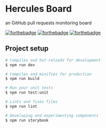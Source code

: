 # Hercules Board

an GitHub pull requests monitoring board

[![forthebadge](https://forthebadge.com/images/badges/made-with-vue.svg)](https://forthebadge.com)
[![forthebadge](https://forthebadge.com/images/badges/built-with-love.svg)](https://forthebadge.com)
[![forthebadge](https://forthebadge.com/images/badges/gluten-free.svg)](https://forthebadge.com)


## Project setup

```bash
# Compiles and hot-reloads for development
$ npm run dev

# Compiles and minifies for production
$ npm run build

# Run your unit tests
$ npm run test:unit

# Lints and fixes files
$ npm run lint

# Developing and experimenting components
$ npm run storybook
```

